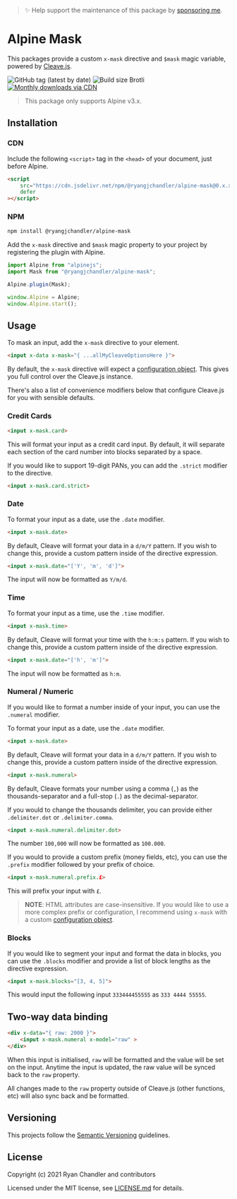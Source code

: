 > ✨ Help support the maintenance of this package by [sponsoring me](https://github.com/sponsors/ryangjchandler).

# Alpine Mask

This packages provide a custom `x-mask` directive and `$mask` magic variable, powered by [Cleave.js](https://nosir.github.io/cleave.js/).

![GitHub tag (latest by date)](https://img.shields.io/github/v/tag/ryangjchandler/alpine-mask?label=version&style=flat-square)
![Build size Brotli](https://img.badgesize.io/ryangjchandler/alpine-mask/main/dist/cdn.min.js.svg?compression=gzip&style=flat-square&color=green)
[![Monthly downloads via CDN](https://data.jsdelivr.com/v1/package/npm/@ryangjchandler/alpine-mask/badge)](https://www.jsdelivr.com/package/npm/@ryangjchandler/alpine-mask)

> This package only supports Alpine v3.x.

## Installation

### CDN

Include the following `<script>` tag in the `<head>` of your document, just before Alpine.

```html
<script
    src="https://cdn.jsdelivr.net/npm/@ryangjchandler/alpine-mask@0.x.x/dist/cdn.min.js"
    defer
></script>
```

### NPM

```bash
npm install @ryangjchandler/alpine-mask
```

Add the `x-mask` directive and `$mask` magic property to your project by registering the plugin with Alpine.

```js
import Alpine from "alpinejs";
import Mask from "@ryangjchandler/alpine-mask";

Alpine.plugin(Mask);

window.Alpine = Alpine;
window.Alpine.start();
```

## Usage

To mask an input, add the `x-mask` directive to your element.

```html
<input x-data x-mask="{ ...allMyCleaveOptionsHere }">
```

By default, the `x-mask` directive will expect a [configuration object](https://github.com/nosir/cleave.js/blob/master/doc/options.md). This gives you full control over the Cleave.js instance.

There's also a list of convenience modifiers below that configure Cleave.js for you with sensible defaults.

### Credit Cards

```html
<input x-mask.card>
```

This will format your input as a credit card input. By default, it will separate each section of the card number into blocks separated by a space.

If you would like to support 19-digit PANs, you can add the `.strict` modifier to the directive.

```html
<input x-mask.card.strict>
```

### Date

To format your input as a date, use the `.date` modifier.

```html
<input x-mask.date>
```

By default, Cleave will format your data in a `d/m/Y` pattern. If you wish to change this, provide a custom pattern inside of the directive expression.

```html
<input x-mask.date="['Y', 'm', 'd']">
```

The input will now be formatted as `Y/m/d`.

### Time

To format your input as a time, use the `.time` modifier.

```html
<input x-mask.time>
```

By default, Cleave will format your time with the `h:m:s` pattern. If you wish to change this, provide a custom pattern inside of the directive expression.

```html
<input x-mask.date="['h', 'm']">
```

The input will now be formatted as `h:m`.

### Numeral / Numeric

If you would like to format a number inside of your input, you can use the `.numeral` modifier.

To format your input as a date, use the `.date` modifier.

```html
<input x-mask.date>
```

By default, Cleave will format your data in a `d/m/Y` pattern. If you wish to change this, provide a custom pattern inside of the directive expression.

```html
<input x-mask.numeral>
```

By default, Cleave formats your number using a comma (`,`) as the thousands-separator and a full-stop (`.`) as the decimal-separator.

If you would to change the thousands delimiter, you can provide either `.delimiter.dot` or `.delimiter.comma`.

```html
<input x-mask.numeral.delimiter.dot>
```

The number `100,000` will now be formatted as `100.000`.

If you would to provide a custom prefix (money fields, etc), you can use the `.prefix` modifier followed by your prefix of choice.

```html
<input x-mask.numeral.prefix.£>
```

This will prefix your input with `£`.

> **NOTE**: HTML attributes are case-insensitive. If you would like to use a more complex prefix or configuration, I recommend using `x-mask` with a custom [configuration object](https://github.com/nosir/cleave.js/blob/master/doc/options.md).

### Blocks

If you would like to segment your input and format the data in blocks, you can use the `.blocks` modifier and provide a list of block lengths as the directive expression.

```html
<input x-mask.blocks="[3, 4, 5]">
```

This would input the following input `333444455555` as `333 4444 55555`.

## Two-way data binding
```html
<div x-data="{ raw: 2000 }">
    <input x-mask.numeral x-model="raw" >
</div>
```

When this input is initialised, `raw` will be formatted and the value will be set on the input. Anytime the input is updated, the raw value will be synced back to the `raw` property.

All changes made to the `raw` property outside of Cleave.js (other functions, etc) will also sync back and be formatted.

## Versioning

This projects follow the [Semantic Versioning](https://semver.org/) guidelines.

## License

Copyright (c) 2021 Ryan Chandler and contributors

Licensed under the MIT license, see [LICENSE.md](LICENSE.md) for details.
